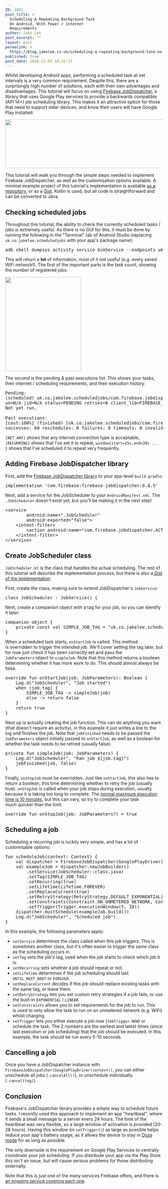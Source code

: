 ```yaml
---
ID: 2093
post_title: >
  Scheduling A Repeating Background Task
  On Android, With Power / Internet
  Requirements
author: Jake Lee
post_excerpt: ""
layout: post
permalink: >
  https://blog.jakelee.co.uk/scheduling-a-repeating-background-task-on-android-with-power-internet-requirements/
published: true
post_date: 2018-12-03 18:32:17
---
```

Whilst developing Android apps, performing a scheduled task at set intervals is a very common requirement. Despite this, there are a surprisingly high number of solutions, each with their own advantages and disadvantages. This tutorial will focus on using <a href="https://github.com/firebase/firebase-jobdispatcher-android">Firebase JobDispatcher</a>, a library that uses Google Play services to provide a backwards compatible (API 14+) job scheduling library. This makes it an attractive option for those that need to support older devices, and know their users will have Google Play installed:

<a href="https://blog.jakelee.co.uk/wp-content/uploads/2018/12/comparison.png"><img class="size-full wp-image-2098 aligncenter" src="https://blog.jakelee.co.uk/wp-content/uploads/2018/12/comparison.png" alt="" width="844" height="155" /></a>

<!--more-->

This tutorial will walk you through the simple steps needed to implement Firebase JobDispatcher, as well as the customisation options available. A minimal example project of this tutorial's implementation is available <a href="https://github.com/JakeSteam/ScheduledJobs">as a repository</a>, or as a <a href="https://gist.github.com/JakeSteam/4d87c6472914c714214d9511db340b09">Gist</a>. Kotlin is used, but all code is straightforward and can be converted to Java.
<h2>Checking scheduled jobs</h2>
Throughout this tutorial, the ability to check the currently scheduled tasks / jobs is extremely useful. As there is no GUI for this, it must be done by running the following in the "Terminal" tab of Android Studio (replacing <code>uk.co.jakelee.scheduledjobs</code> with your app's package name):
<pre>adb shell dumpsys activity service GcmService --endpoints uk.co.jakelee.scheduledjobs</pre>
This will return a <strong>lot</strong> of information, most of it not useful (e.g. every saved WiFi network!). The first of the important parts is the task count, showing the number of registered jobs:

<a href="https://blog.jakelee.co.uk/wp-content/uploads/2018/12/scheduledtasks.png"><img class="aligncenter size-medium wp-image-2099" src="https://blog.jakelee.co.uk/wp-content/uploads/2018/12/scheduledtasks-243x300.png" alt="" width="243" height="300" /></a>

The second is the pending &amp; past executions list. This shows your tasks, their internet / scheduling requirements, and their execution history:
<pre>Pending:
(scheduled) uk.co.jakelee.scheduledjobs/com.firebase.jobdispatcher.GooglePlayReceiver{u=0 tag="uk.co.jakelee.scheduledjobs.job" trigger=window{start=15s,end=30s,earliest=-369s,latest=-354s} requirements=[NET_ANY] attributes=[RECURRING] scheduled=-384s last_r
un=N/A jid=N/A status=PENDING retries=0 client_lib=FIREBASE_JOB_DISPATCHER-1}
Not yet run.

Past executions:
[cost:100%] (finished) [uk.co.jakelee.scheduledjobs/com.firebase.jobdispatcher.GooglePlayReceiver:uk.co.jakelee.scheduledjobs.job,u0]
successes: 60 reschedules: 0 failures: 0 timeouts: 0 invalid_service: 0 total_elapsed_millis: 2842 total_uptime_millis: 2848</pre>
<code>[NET_ANY]</code> shows that any internet connection type is acceptable, <code>[RECURRING]</code> shows that I've set it to repeat, <code>window{start=15s,end=30s ... }</code> shows that I've scheduled it to repeat very frequently.
<h2>Adding Firebase JobDispatcher library</h2>
First, add the <a href="https://github.com/firebase/firebase-jobdispatcher-android">Firebase JobDispatcher library</a> to your app-level <code>build.gradle</code>:
<pre>implementation 'com.firebase:firebase-jobdispatcher:0.8.5'</pre>
Next, add a service for the JobScheduler to your <code>AndroidManifest.xml</code>. The <code>.JobScheduler</code> doesn't exist yet, but you'll be making it in the next step!
<pre>&lt;service
        android:name=".JobScheduler"
        android:exported="false"&gt;
    &lt;intent-filter&gt;
        &lt;action android:name="com.firebase.jobdispatcher.ACTION_EXECUTE" /&gt;
    &lt;/intent-filter&gt;
&lt;/service&gt;</pre>
<h2>Create JobScheduler class</h2>
<code>JobScheduler.kt</code> is the class that handles the actual scheduling. The rest of this tutorial will describe the implementation process, but there is also a<a href="https://gist.github.com/JakeSteam/4d87c6472914c714214d9511db340b09#file-jobscheduler-kt"> Gist of the implementation</a>.

First, create the class, making sure to extend JobDispatcher's <code>JobService</code>:
<pre>class JobScheduler : JobService() {</pre>
Next, create a companion object with a tag for your job, so you can identify it later:
<pre>companion object {
    private const val SIMPLE_JOB_TAG = "uk.co.jakelee.scheduledjobs.job"
}</pre>
When a scheduled task starts, <code>onStartJob</code> is called. This method is overridden to trigger the intended job. We'll cover setting the tag later, but for now just check it has been correctly set and pass the <code>JobParameters</code> object to <code>simpleJob</code>. Note that this method returns a boolean determining whether it has more work to do. This should almost always be false.
<pre>override fun onStartJob(job: JobParameters): Boolean {
    Log.d("JobScheduler", "Job started")
    when (job.tag) {
        SIMPLE_JOB_TAG -&gt; simpleJob(job)
        else -&gt; return false
    }
    return true
}</pre>
Next up is actually creating the job function. This can do anything you want (that doesn't require an activity), in this example it just writes a line to the log and finishes the job. Note that <code>jobFinished</code> needs to be passed the <code>JobParameters</code> object initially passed to <code>onStartJob</code>, as well as a boolean for whether the task needs to be retried (usually false).
<pre>private fun simpleJob(job: JobParameters) {
    Log.d("JobScheduler", "Ran job ${job.tag}")
    jobFinished(job, false)
}</pre>
Finally, <code>onStopJob</code> must be overridden. Just like <code>onStartJob</code>, this also has to return a boolean, this time determining whether to retry the job (usually true). <code>onStopJob</code> is called when your job stops during execution, usually because it is taking too long to complete. The <a href="https://stackoverflow.com/a/48630779/608312">normal maximum execution time is 10 minutes</a>, but this can vary, so try to complete your task much quicker than the limit.
<pre>override fun onStopJob(job: JobParameters?) = true</pre>
<h2>Scheduling a job</h2>
Scheduling a recurring job is luckily very simple, and has a lot of customisable options:
<pre>fun scheduleJob(context: Context) {
    val dispatcher = FirebaseJobDispatcher(GooglePlayDriver(context))
    val exampleJob = dispatcher.newJobBuilder()
        .setService(JobScheduler::class.java)
        .setTag(SIMPLE_JOB_TAG)
        .setRecurring(true)
        .setLifetime(Lifetime.FOREVER)
        .setReplaceCurrent(true)
        .setRetryStrategy(RetryStrategy.DEFAULT_EXPONENTIAL)
        .setConstraints(Constraint.ON_UNMETERED_NETWORK, Constraint.DEVICE_CHARGING)
        .setTrigger(Trigger.executionWindow(5, 10))
    dispatcher.mustSchedule(exampleJob.build())
    Log.d("JobScheduler", "Scheduled job")
}</pre>
In this example, the following parameters apply:
<ul>
 	<li><code>setService</code> determines the class called when this job triggers. This is sometimes another class, but it's often easier to trigger the same class as the scheduling occurs in.</li>
 	<li><code>setTag</code> sets the job's tag, used when the job starts to check which job it is.</li>
 	<li><code>setRecurring</code> sets whether a job should repeat or not.</li>
 	<li><code>setLifetime</code> determines if the job scheduling should last <code>UNTIL_NEXT_BOOT</code> or <code>FOREVER</code>.</li>
 	<li><code>setReplaceCurrent</code> decides if this job should replace existing tasks with the same tag, or leave them.</li>
 	<li><code>setRetryStrategy</code> lets you set custom retry strategies if a job fails, or use the built-in <code>EXPONENTIAL</code> / <code>LINEAR</code>.</li>
 	<li><code>setConstraints</code> allows you to set requirements for the job to run. This is used to only allow the task to run on an unmetered network (e.g. WiFi) whilst charging.</li>
 	<li><code>setTrigger</code> lets you either execute a job now (<code>JobTrigger.NOW</code>) or schedule the task. The 2 numbers are the earliest and latest times (since last execution or job scheduling) that the job should be executed. In this example, the task should be run every 5-10 seconds.</li>
</ul>
<h2>Cancelling a job</h2>
Once you have a JobDispatcher instance with <code>FirebaseJobDispatcher(GooglePlayDriver(context))</code>, you can either unschedule all jobs (<code>.cancelAll()</code>), or unschedule individually (<code>.cancel(tag)</code>).
<h2>Conclusion</h2>
Firebase's JobDispatcher library provides a simple way to schedule future tasks. I recently used this approach to implement an app "heartbeat", where it sends a small message to a server every 24 hours. The time of the heartbeat was very flexible, so a large window of activation is provided (20-28 hours). Having this window (in <code>setTrigger()</code>) as large as possible helps reduce your app's battery usage, as it allows the device to stay in <a href="https://developer.android.com/training/monitoring-device-state/doze-standby">Doze mode</a> for as long as possible.

The only downside is the requirement on Google Play Services to centrally coordinate your job scheduling. If you distribute your app via the Play Store this isn't an issue, but will cause serious problems for those distributing externally.

Note that this is just one of the many services Firebase offers, and there is <a href="https://blog.jakelee.co.uk/firebase/">an ongoing service covering each one</a>.